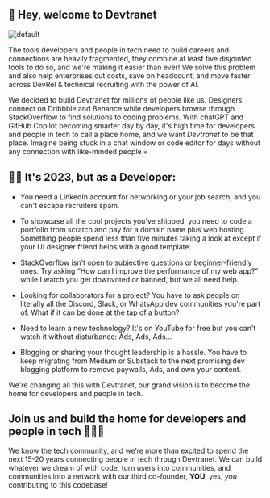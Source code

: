 ## 👋 Hey, welcome to Devtranet 

![default](https://user-images.githubusercontent.com/90291337/229528959-7a0a8faf-a151-44be-b40b-39ac21dd3900.png)

The tools developers and people in tech need to build careers and connections are heavily fragmented, they combine at least five disjointed tools to do so, and we're making it easier than ever! We solve this problem and also help enterprises cut costs, save on headcount, and move faster across DevRel & technical recruiting with the power of AI.

We decided to build Devtranet for millions of people like us. Designers connect on Dribbble and Behance while developers browse through StackOverflow to find solutions to coding problems. With chatGPT and GitHub Copilot becoming smarter day by day, it's high time for developers and people in tech to call a place home, and we want _*Devtranet*_ to be that place. Imagine being stuck in a chat window or code editor for days without any connection with like-minded people 💀

## 👨‍💻 It's 2023, but as a Developer:

- You need a LinkedIn account for networking or your job search, and you can't escape recruiters spam.

- To showcase all the cool projects you've shipped, you need to code a portfolio from scratch and pay for a domain name plus web hosting. Something people spend less than five minutes taking a look at except if your UI designer friend helps with a good template. 

- StackOverflow isn't open to subjective questions or beginner-friendly ones. Try asking “How can I improve the performance of my web app?” while I watch you get downvoted or banned, but we all need help. 

- Looking for collaborators for a project? You have to ask people on literally all the Discord, Slack, or WhatsApp dev communities you're part of. What if it can be done at the tap of a button?

- Need to learn a new technology? It's on YouTube for free but you can't watch it without disturbance: Ads, Ads, Ads…

- Blogging or sharing your thought leadership is a hassle. You have to keep migrating from Medium or Substack to the next promising dev blogging platform to remove paywalls, Ads, and own your content.           

We're changing all this with Devtranet, our grand vision is to become the home for developers and people in tech.

## Join us and build the home for developers and people in tech 👨‍💻🚀

We know the tech community, and we’re more than excited to spend the next 15-20 years connecting people in tech through Devtranet. We can build whatever we dream of with code, turn users into communities, and communities into a network with our third co-founder, **YOU**, yes, _*you*_ contributing to this codebase! 


